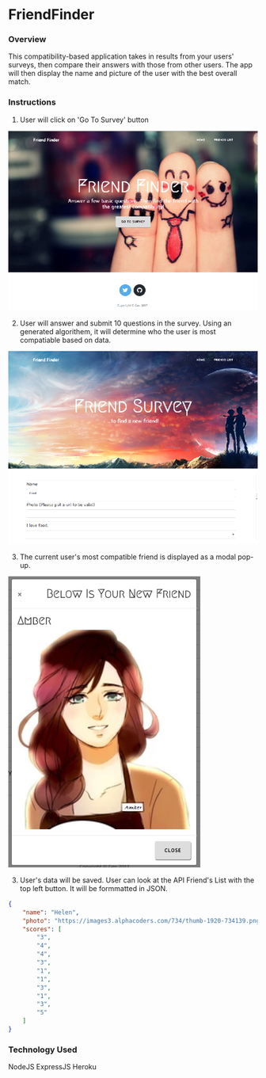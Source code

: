 # FriendFinder

### Overview

This compatibility-based application takes in results from your users' surveys, then compare their answers with those from other users. The app will then display the name and picture of the user with the best overall match.


### Instructions
1. User will click on 'Go To Survey' button

![intro](RM/intro.png)


2. User will answer and submit 10 questions in the survey.  Using an generated algorithem, it will determine who the user is most compatiable based on data.  

![survey](RM/survey.png)


3. The current user's most compatible friend is displayed as a modal pop-up.

![modal](RM/modal.png)




3.  User's data will be saved.  User can look at the API Friend's List with the top left button.  It will be formmatted in JSON. 


```json
{
	"name": "Helen",
	"photo": "https://images3.alphacoders.com/734/thumb-1920-734139.png",
	"scores": [
		"3",
		"4",
		"4",
		"3",
		"1",
		"1",
		"3",
		"1",
		"3",
		"5"
	]
}
```




### Technology Used

NodeJS
ExpressJS
Heroku